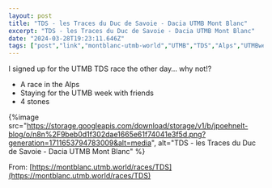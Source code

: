 ```yaml
---
layout: post
title: "TDS - les Traces du Duc de Savoie - Dacia UTMB Mont Blanc"
excerpt: "TDS - les Traces du Duc de Savoie - Dacia UTMB Mont Blanc"
date: "2024-03-28T19:23:11.646Z"
tags: ["post","link","montblanc-utmb-world","UTMB","TDS","Alps","UTMBweek","4stones","link","post"]
---
```


I signed up for the UTMB TDS race the other day… why not!?

- A race in the Alps
- Staying for the UTMB week with friends
- 4 stones

{%image src="https://storage.googleapis.com/download/storage/v1/b/jpoehnelt-blog/o/n8n%2F9beb0d1f302dae1665e61f74041e3f5d.png?generation=1711653794783009&alt=media", alt="TDS - les Traces du Duc de Savoie - Dacia UTMB Mont Blanc" %}

From: [https://montblanc.utmb.world/races/TDS](https://montblanc.utmb.world/races/TDS)
